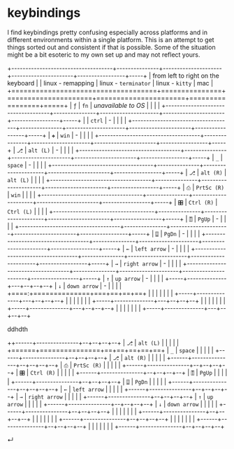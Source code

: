 # keybindings

I find keybindings pretty confusing especially across platforms and in different environments within a single platform. This is an attempt to get things sorted out and consistent if that is possible. Some of the situation might be a bit esoteric to my own set up and may not reflect yours. 

+------------------------------------+---------------+---------------------+----------------------+-----------------+-----+
| from left to right on the keyboard |               | linux - remapping   | linux - `terminator` | linux - `kitty` | mac |
+====================================+===============+=====================+======================+=================+=====+
| `ƒ`                                | `fn`          | *unavailable to OS* |                      |                 |     |
+------------------------------------+---------------+---------------------+----------------------+-----------------+-----+
|                                    | `ctrl`        | -                   |                      |                 |     |
+------------------------------------+---------------+---------------------+----------------------+-----------------+-----+
| `❖`                                | `win`         | -                   |                      |                 |     |
+------------------------------------+---------------+---------------------+----------------------+-----------------+-----+
| `⎇`                                | `alt (L)`     | -                   |                      |                 |     |
+------------------------------------+---------------+---------------------+----------------------+-----------------+-----+
| `_`                                | `space`       | -                   |                      |                 |     |
+------------------------------------+---------------+---------------------+----------------------+-----------------+-----+
| `⎇`                                | `alt (R)`     | `alt (L)`           |                      |                 |     |
+------------------------------------+---------------+---------------------+----------------------+-----------------+-----+
| `⎙`                                | `PrtSc (R)`   | `win`               |                      |                 |     |
+------------------------------------+---------------+---------------------+----------------------+-----------------+-----+
| `🎛`                               | `Ctrl (R)`    | `Ctrl (L)`          |                      |                 |     |
+------------------------------------+---------------+---------------------+----------------------+-----------------+-----+
| `⍐`                                | `PgUp`        | -                   |                      |                 |     |
+------------------------------------+---------------+---------------------+----------------------+-----------------+-----+
| `⍗`                                | `PgDn`        | -                   |                      |                 |     |
+------------------------------------+---------------+---------------------+----------------------+-----------------+-----+
| `←`                                | `left arrow`  | -                   |                      |                 |     |
+------------------------------------+---------------+---------------------+----------------------+-----------------+-----+
| `→`                                | `right arrow` | -                   |                      |                 |     |
+------------------------------------+---------------+---------------------+----------------------+-----------------+-----+
| `↑`                                | `up arrow`    | -                   |                      |                 |     |
+-----+--------------+---+--+--+--+
| `↓` | `down arrow` | - |  |  |  |
+====:+==============+===+==+==+==+
|     |              |   |  |  |  |
+-----+--------------+---+--+--+--+
|     |              |   |  |  |  |
+-----+--------------+---+--+--+--+
|     |              |   |  |  |  |
+-----+--------------+---+--+--+--+
|     |              |   |  |  |  |
+-----+--------------+---+--+--+--+


ddhdth


++------+---------------+--+--+--+--+
| `⎇`  | `alt (L)`     |  |  |  |  |
+======+===============+==+==+==+==+==+
| `_`  | `space`       |  |  |  |  |
+------+---------------+--+--+--+--+
| `⎇`  | `alt (R)`     |  |  |  |  |
+------+---------------+--+--+--+--+
| `⎙`  | `PrtSc (R)`   |  |  |  |  |
+------+---------------+--+--+--+--+
| `🎛` | `Ctrl (R)`    |  |  |  |  |
+------+---------------+--+--+--+--+
| `⍐`  | `PgUp`        |  |  |  |  |
+------+---------------+--+--+--+--+
| `⍗`  | `PgDn`        |  |  |  |  |
+------+---------------+--+--+--+--+
| `←`  | `left arrow`  |  |  |  |  |
+------+---------------+--+--+--+--+
| `→`  | `right arrow` |  |  |  |  |
+------+---------------+--+--+--+--+
| `↑`  | `up arrow`    |  |  |  |  |
+------+---------------+--+--+--+--+
| `↓`  | `down arrow`  |  |  |  |  |
+------+---------------+--+--+--+--+
|      |               |  |  |  |  |
+------+---------------+--+--+--+--+
|      |               |  |  |  |  |
+------+---------------+--+--+--+--+
|      |               |  |  |  |  |
+------+---------------+--+--+--+--+
|      |               |  |  |  |  |
+------+---------------+--+--+--+--+




↵